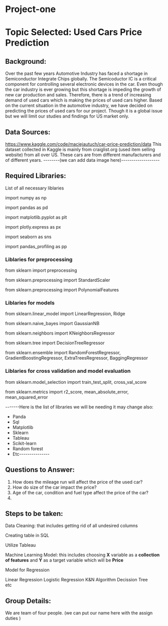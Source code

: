 # Project-one

# Topic Selected:  Used Cars Price Prediction

## Background:
Over the past few years Automotive Industry has faced a shortage in Semiconductor Integrate Chips globally. The Semicoductor IC is a critical component for controlling several electronic devices in the car. 
Even though the car industry is ever growing but this shortage is impeding the growth of new car production and sales. Therefore, there is a trend of increasing demand of used cars which is making the prices of used cars higher.
Based on the current situation in the automotive industry, we have decided on predicting the prices of used cars for our project. Though it is a global issue but we will limit our studies and findings for US market only.

## Data Sources:
https://www.kaggle.com/code/maciejautuch/car-price-prediction/data
This dataset collected in Kaggle is mainly from craiglist.org (used item selling website) from all over US. These cars are from different manufacturers and of different years.
--------(we can add data image here)-------------------

## Required Libraries:
List of all necessary liblaries

import numpy as np

import pandas as pd

import matplotlib.pyplot as plt

import plotly.express as px

import seaborn as sns

import pandas_profiling as pp

### Liblaries for preprocessing

from sklearn import preprocessing

from sklearn.preprocessing import StandardScaler

from sklearn.preprocessing import PolynomialFeatures

### Liblaries for models

from sklearn.linear_model import LinearRegression, Ridge

from sklearn.naive_bayes import GaussianNB

from sklearn.neighbors import KNeighborsRegressor

from sklearn.tree import DecisionTreeRegressor

from sklearn.ensemble import RandomForestRegressor, GradientBoostingRegressor, ExtraTreesRegressor, BaggingRegressor

### Liblaries for cross validation and model evaluation

from sklearn.model_selection import train_test_split, cross_val_score

from sklearn.metrics import r2_score, mean_absolute_error, mean_squared_error



-------Here is the list of libraries we will be needing it may change also:
*	Panda
*	Sql
*	Matplotlib
*	Sklearn
*	Tableau
*	Scikit-learn
*	Random forest
*	Etc---------------

## Questions to Answer:
1.	How does the mileage run will affect the price of the used car?
2.	How do size of the car impact the price?
3.	Age of the car, condition and fuel type affect the price of the car?
4.	
## Steps to be taken:
Data Cleaning:
 that includes getting rid of all undesired columns
 
Creating table in SQL

Utilize Tableau 

Machine Learning Model:
this includes choosing **X** variable as a **collection of features** and **Y** as a target variable which will be **Price**

Model for Regression

Linear Regression
Logistic Regression
K&N Algorithm
Decission Tree	
etc
## Group Details:

We are team of four people. 
(we can put our name here with the assign duties )
